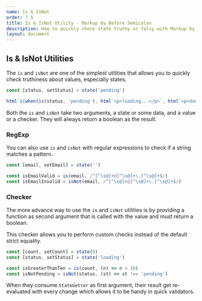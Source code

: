 ```yaml
---
name: Is & IsNot
order: 7.5
title: Is & IsNot Utility - Markup by Before Semicolon
description: How to quickly check state truthy or falsy with Markup by Before Semicolon
layout: document
---
```


## Is & IsNot Utilities

The `is` and `isNot` are one of the simplest utilities that allows you to quickly check truthiness about values, especially states.

```javascript
const [status, setStatus] = state('pending')

html`${when(is(status, 'pending'), html`<p>loading...</p>`, html`<p>done</p>`)}`
```

Both the `is` and `isNot` take two arguments, a state or some data, and a value or a checker. They will always return a boolean as the result.

### RegExp

You can also use `is` and `isNot` with regular expressions to check if a string matches a pattern.

```javascript
const [email, setEmail] = state('')

const isEmailValid = is(email, /^[^\s@]+@[^\s@]+\.[^\s@]+$/)
const isEmailInvalid = isNot(email, /^[^\s@]+@[^\s@]+\.[^\s@]+$/)
```

### Checker

The more advance way to use the `is` and `isNot` utilities is by providing a function as second argument that is called with the value and must return a boolean.

This checker allows you to perform custom checks instead of the default strict equality.

```javascript
const [count, setCount] = state(0)
const [status, setStatus] = state('loading')

const isGreaterThanTen = is(count, (n) => n > 10)
const isNotPending = isNot(status, (st) => st !== 'pending')
```

When they consume `StateGetter` as first argument, their result get re-evaluated with every change which allows it to be handy in quick validators.
